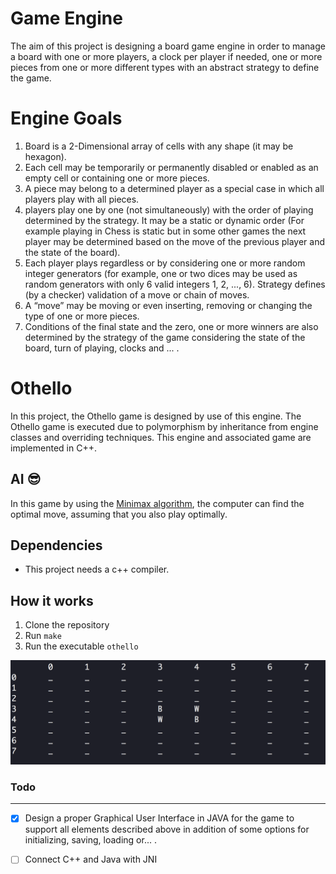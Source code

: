 # Game Engine
The aim of this project is designing a board game engine in order to manage a board with one or more players, a clock per player if needed, one or more pieces from one or more different types with an abstract strategy to define the game.


# Engine Goals

1. Board is a 2-Dimensional array of cells with any shape (it may be hexagon). 
2. Each cell may be temporarily or permanently disabled or enabled as an empty cell or containing one or more pieces.
3. A piece may belong to a determined player as a special case in which all players play with all pieces.
4. players play one by one (not simultaneously) with the order of playing determined by the strategy. It may be a static or dynamic order (For example playing in Chess is static but in some other games the next player may be determined based on the move of the previous player and the state of the board). 
5. Each player plays regardless or by considering one or more random integer generators (for example, one or two dices may be used as random generators with only 6 valid integers 1, 2, ..., 6). Strategy defines (by a checker) validation of a move or chain of moves.
6.  A “move” may be moving or even inserting, removing or changing the type of one or more pieces.
7.   Conditions of the final state and the zero, one or more winners are also determined by the strategy of the game considering the state of the board, turn of playing, clocks and ... .
# Othello
In this project, the Othello game is designed by use of this engine. The Othello game is executed due to polymorphism by inheritance from engine classes and overriding techniques. This engine and associated game are implemented in C++.

## AI 😎
In this game by using the [Minimax algorithm](https://www.geeksforgeeks.org/minimax-algorithm-in-game-theory-set-1-introduction/), the computer can find the optimal move, assuming that you also play optimally.



## Dependencies
* This project needs a c++ compiler.

## How it works
1. Clone the repository
2. Run <code>make</code>
4. Run the executable <code>othello</code>

![](ScreenShots/othello.png)


### Todo
----------
- [x]  Design a proper Graphical User Interface in JAVA for the game to support all elements described above in addition of some options for initializing, saving, loading or... .
- [ ]  Connect C++ and Java with JNI


